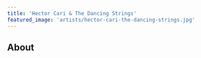 ```yaml
---
title: 'Hector Cari & The Dancing Strings'
featured_image: 'artists/hector-cari-the-dancing-strings.jpg'
---
```


## About


